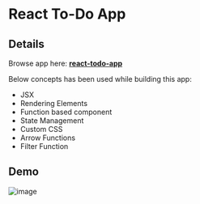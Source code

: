 # React To-Do App

## Details

Browse app here: **[react-todo-app](https://react-todo-app-nu-green.vercel.app/)**

Below concepts has been used while building this app:

- JSX
- Rendering Elements
- Function based component
- State Management
- Custom CSS
- Arrow Functions
- Filter Function

## Demo

![image](https://user-images.githubusercontent.com/14357087/222885491-a274f84d-c96e-4644-a05d-091e77a2b8d8.png)
